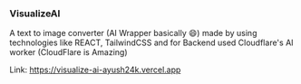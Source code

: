 ### VisualizeAI

A text to image converter (AI Wrapper basically :smile:) made by using technologies like REACT, TailwindCSS and for Backend used Cloudflare's AI worker (CloudFlare is Amazing)

Link: 
https://visualize-ai-ayush24k.vercel.app